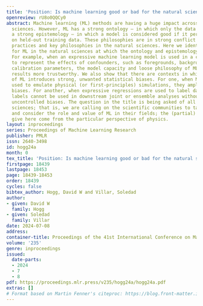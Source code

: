 ```yaml
---
title: 'Position: Is machine learning good or bad for the natural sciences?'
openreview: rU8o0QQCy0
abstract: Machine learning (ML) methods are having a huge impact across all of the
  sciences. However, ML has a strong ontology — in which only the data exist — and
  a strong epistemology — in which a model is considered good if it performs well
  on held-out training data. These philosophies are in strong conflict with both standard
  practices and key philosophies in the natural sciences. Here we identify some locations
  for ML in the natural sciences at which the ontology and epistemology are valuable.
  For example, when an expressive machine learning model is used in a causal inference
  to represent the effects of confounders, such as foregrounds, backgrounds, or instrument
  calibration parameters, the model capacity and loose philosophy of ML can make the
  results more trustworthy. We also show that there are contexts in which the introduction
  of ML introduces strong, unwanted statistical biases. For one, when ML models are
  used to emulate physical (or first-principles) simulations, they amplify confirmation
  biases. For another, when expressive regressions are used to label datasets, those
  labels cannot be used in downstream joint or ensemble analyses without taking on
  uncontrolled biases. The question in the title is being asked of all of the natural
  sciences; that is, we are calling on the scientific communities to take a step back
  and consider the role and value of ML in their fields; the (partial) answers we
  give here come from the particular perspective of physics.
layout: inproceedings
series: Proceedings of Machine Learning Research
publisher: PMLR
issn: 2640-3498
id: hogg24a
month: 0
tex_title: 'Position: Is machine learning good or bad for the natural sciences?'
firstpage: 18439
lastpage: 18453
page: 18439-18453
order: 18439
cycles: false
bibtex_author: Hogg, David W and Villar, Soledad
author:
- given: David W
  family: Hogg
- given: Soledad
  family: Villar
date: 2024-07-08
address:
container-title: Proceedings of the 41st International Conference on Machine Learning
volume: '235'
genre: inproceedings
issued:
  date-parts:
  - 2024
  - 7
  - 8
pdf: https://proceedings.mlr.press/v235/hogg24a/hogg24a.pdf
extras: []
# Format based on Martin Fenner's citeproc: https://blog.front-matter.io/posts/citeproc-yaml-for-bibliographies/
---
```

